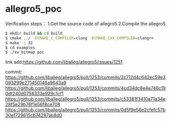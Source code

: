 # allegro5_poc 

Verification steps：
1.Get the source code of allegro5
2.Compile the allegro5

```bash
$ mkdir build && cd build
$ cmake ../ -DCMAKE_C_COMPILER=clang -DCMAKE_CXX_COMPILER=clang++
$ make -j 32
$ cd examples
$ ./ex_bitmap poc
```

link add:https://github.com/liballeg/allegro5/issues/1251

commit:
https://github.com/liballeg/allegro5/pull/1253/commits/2c712d4c642ec59e3093299e271450146a9643a9
https://github.com/liballeg/allegro5/pull/1253/commits/4cd34dc8e4e746c190df240d0758333e929c1cf1
https://github.com/liballeg/allegro5/pull/1253/commits/c53381f3410a71a34e28f5e29b76f1e56f8ce708
https://github.com/liballeg/allegro5/pull/1253/commits/0d5f9e56e2cfefc57b30ef729615cb74287ab8d0
